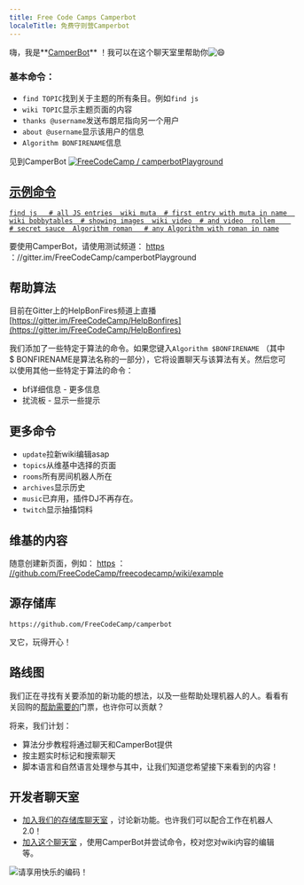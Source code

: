 ```yaml
---
title: Free Code Camps Camperbot
localeTitle: 免费守则营Camperbot
---
```

嗨，我是**[CamperBot](https://github.com/FreeCodeCamp/freecodecamp/wiki/camperbot)** ！我可以在这个聊天室里帮助你![:smile:](//forum.freecodecamp.com/images/emoji/emoji_one/smile.png?v=2 "：微笑：")

### 基本命令：

*   `find TOPIC`找到关于主题的所有条目。例如`find js`
*   `wiki TOPIC`显示主题页面的内容
*   `thanks @username`发送布朗尼指向另一个用户
*   `about @username`显示该用户的信息
*   `Algorithm BONFIRENAME`信息

见到CamperBot [![FreeCodeCamp / camperbotPlayground </A>](https://gitter.im/FreeCodeCamp/camperbotPlayground)](https://img.shields.io/badge/Gitter_Chat_Room:-FreeCodeCamp/camperbotPlayground_%E2%86%91-000000.svg?style=flat-square&maxAge=2592000%29.svg) 

## [示例命令](https://img.shields.io/badge/Gitter_Chat_Room:-FreeCodeCamp/camperbotPlayground_%E2%86%91-000000.svg?style=flat-square&maxAge=2592000%29.svg)

[](https://img.shields.io/badge/Gitter_Chat_Room:-FreeCodeCamp/camperbotPlayground_%E2%86%91-000000.svg?style=flat-square&maxAge=2592000%29.svg)

 [`find js   # all JS entries 
 wiki muta  # first entry with muta in name 
 wiki bobbytables  # showing images 
 wiki video  # and video 
 rollem    # secret sauce 
 Algorithm roman   # any Algorithm with roman in name` ](https://img.shields.io/badge/Gitter_Chat_Room:-FreeCodeCamp/camperbotPlayground_%E2%86%91-000000.svg?style=flat-square&maxAge=2592000%29.svg) 

[](https://img.shields.io/badge/Gitter_Chat_Room:-FreeCodeCamp/camperbotPlayground_%E2%86%91-000000.svg?style=flat-square&maxAge=2592000%29.svg)

要使用CamperBot，请使用测试频道： [https](https://gitter.im/FreeCodeCamp/camperbotPlayground) ：//gitter.im/FreeCodeCamp/camperbotPlayground

## 帮助算法

目前在Gitter上的HelpBonFires频道上直播[https://gitter.im/FreeCodeCamp/HelpBonfires](https://gitter.im/FreeCodeCamp/HelpBonfires)

我们添加了一些特定于算法的命令。如果您键入`Algorithm $BONFIRENAME` （其中$ BONFIRENAME是算法名称的一部分），它将设置聊天与该算法有关。然后您可以使用其他一些特定于算法的命令：

*   bf详细信息 - 更多信息
*   扰流板 - 显示一些提示

## 更多命令

*   `update`拉新wiki编辑asap
*   `topics`从维基中选择的页面
*   `rooms`所有房间机器人所在
*   `archives`显示历史
*   `music`已弃用，插件DJ不再存在。
*   `twitch`显示抽搐饲料

## 维基的内容

随意创建新页面，例如： [https](https://github.com/FreeCodeCamp/freecodecamp/wiki/example) ： [//github.com/FreeCodeCamp/freecodecamp/wiki/example](https://github.com/FreeCodeCamp/freecodecamp/wiki/example)

## 源存储库

`https://github.com/FreeCodeCamp/camperbot`

叉它，玩得开心！

## 路线图

我们正在寻找有关要添加的新功能的想法，以及一些帮助处理机器人的人。看看有关回购的[帮助需要的](https://github.com/FreeCodeCamp/camperbot/issues?q=is%3Aopen+is%3Aissue+label%3A%22help+wanted%22)门票，也许你可以贡献？

将来，我们计划：

*   算法分步教程将通过聊天和CamperBot提供
*   按主题实时标记和搜索聊天
*   脚本语言和自然语言处理参与其中，让我们知道您希望接下来看到的内容！

## 开发者聊天室

*   [加入我们的存储库聊天室](https://gitter.im/FreeCodeCamp/camperbot) ，讨论新功能。也许我们可以配合工作在机器人2.0！
*   [加入这个聊天室](https://gitter.im/FreeCodeCamp/camperbotPlayground) ，使用CamperBot并尝试命令，校对您对wiki内容的编辑等。

![请享用](https://avatars1.githubusercontent.com/camperbot?&s=100)快乐的编码！